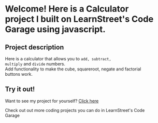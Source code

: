 
Welcome! Here is a Calculator project I built on LearnStreet's Code Garage using javascript.
===============================================================================================================

Project description
-------------------------

Here is a calculator that allows you to <code>add, subtract, multiply</code> and <code>divide</code> numbers.<br> Add functionality to make the cube, squareroot, negate and factorial buttons work.


Try it out!
--------------

Want to see my project for yourself? [Click here](http://www.learnstreet.com//view_profile/5169c9c376b99c68cb000b81/project)

Check out out more coding projects you can do in LearnStreet's Code Garage
		